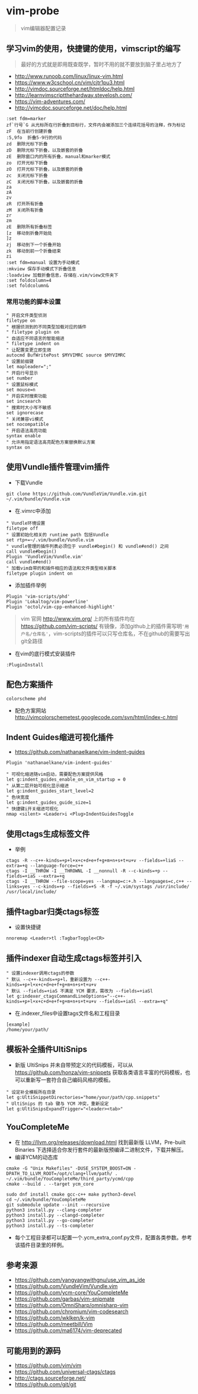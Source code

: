 # vim-probe
> vim编辑器配置记录

## 学习vim的使用，快捷键的使用，vimscript的编写
> 最好的方式就是即用既查既学，暂时不用的就不要放到脑子里占地方了

* http://www.runoob.com/linux/linux-vim.html
* https://www.w3cschool.cn/vim/cjtr1pu3.html
* http://vimdoc.sourceforge.net/htmldoc/help.html
* http://learnvimscriptthehardway.stevelosh.com/
* https://vim-adventures.com/
* http://vimcdoc.sourceforge.net/doc/help.html

```vim
:set fdm=marker
zf`行号`G	从光标所在行折叠到目标行，文件内会被添加三个连续花括号的注释，作为标记
zF	在当前行创建折叠
:5,9fo	折叠5-9行的代码
zd	删除光标下折叠
zD	删除光标下折叠，以及嵌套的折叠
zE	删除窗口内的所有折叠，manual和marker模式
zo	打开光标下折叠
zO	打开光标下折叠，以及嵌套的折叠
zc	关闭光标下折叠
zC	关闭光标下折叠，以及嵌套的折叠
za	
zA	
zv	
zR	打开所有折叠
zM	关闭所有折叠
zr
zm
zE	删除所有折叠标签
[z	移动到折叠开始处
]z	
zj	移动到下一个折叠开始
zk	移动到前一个折叠结束
zi
:set fdm=manual	设置为手动模式
:mkview	保存手动模式下折叠信息
:loadview 加载折叠信息，存储在.vim/view文件夹下
:set foldcolumn=4
:set foldcolumn&
```

### 常用功能的脚本设置
```
" 开启文件类型侦测
filetype on
" 根据侦测到的不同类型加载对应的插件
" filetype plugin on 
" 自适应不同语言的智能缩进
" filetype indent on
" 让配置变更立即生效
autocmd BufWritePost $MYVIMRC source $MYVIMRC
" 设置前缀键
let mapleader=";"
" 开启行号显示
set number
" 设置鼠标模式
set mouse=n
" 开启实时搜索功能
set incsearch
" 搜索时大小写不敏感
set ignorecase
" 关闭兼容vi模式
set nocompatible
" 开启语法高亮功能
syntax enable
" 允许用指定语法高亮配色方案替换默认方案
syntax on
```

## 使用Vundle插件管理vim插件
* 下载Vundle
```
git clone https://github.com/VundleVim/Vundle.vim.git ~/.vim/bundle/Vundle.vim
```
* 在.vimrc中添加
```
" Vundle环境设置
filetype off
" 设置初始化相关的 runtime path 包括Vundle
set rtp+=~/.vim/bundle/Vundle.vim
" vundle管理的插件列表必须位于 vundle#begin() 和 vundle#end() 之间
call vundle#begin()
Plugin 'VundleVim/Vundle.vim'
call vundle#end()
" 加载vim自带的和插件相应的语法和文件类型相关脚本
filetype plugin indent on
```
* 添加插件举例
```
Plugin 'vim-scripts/phd'
Plugin 'Lokaltog/vim-powerline'
Plugin 'octol/vim-cpp-enhanced-highlight'
```
> vim 官网 http://www.vim.org/ 上的所有插件均在 https://github.com/vim-scripts/ 有镜像，添加github上的插件需写明`'用户名/仓库名'`，vim-scripts的插件可以只写仓库名，不在github的需要写出git全路径
* 在vim的底行模式安装插件
```
:PluginInstall
```

## 配色方案插件
```
colorscheme phd
```
* 配色方案网站 http://vimcolorschemetest.googlecode.com/svn/html/index-c.html

## Indent Guides缩进可视化插件
* https://github.com/nathanaelkane/vim-indent-guides
```
Plugin 'nathanaelkane/vim-indent-guides'
```
```
" 可视化缩进随vim启动，需要配色方案提供风格
let g:indent_guides_enable_on_vim_startup = 0 
" 从第二层开始可视化显示缩进
let g:indent_guides_start_level=2
" 色块宽度
let g:indent_guides_guide_size=1
" 快捷键i开关缩进可视化
nmap <silent> <Leader>i <Plug>IndentGuidesToggle
```

## 使用ctags生成标签文件
* 举例
```
ctags -R --c++-kinds=+p+l+x+c+d+e+f+g+m+n+s+t+u+v --fields=+liaS --extra=+q --language-force=c++
ctags -I __THROW -I __THROWNL -I __nonnull -R --c-kinds=+p --fields=+iaS --extra=+q
ctags -I __THROW --file-scope=yes --langmap=c:+.h --languages=c,c++ --links=yes --c-kinds=+p --fields=+S -R -f ~/.vim/systags /usr/include/ /usr/local/include/
```

## 插件tagbar归类ctags标签
* 设置快捷键
```
nnoremap <Leader>tl :TagbarToggle<CR>
```

## 插件indexer自动生成ctags标签并引入
```
" 设置indexer调用ctags的参数
" 默认 --c++-kinds=+p+l，重新设置为 --c++-kinds=+p+l+x+c+d+e+f+g+m+n+s+t+u+v
" 默认 --fields=+iaS 不满足 YCM 要求，需改为 --fields=+iaSl
let g:indexer_ctagsCommandLineOptions="--c++-kinds=+p+l+x+c+d+e+f+g+m+n+s+t+u+v --fields=+iaSl --extra=+q"
```
* 在.indexer_files中设置tags文件名和工程目录
```
[example]
/home/your/path/
```

## 模板补全插件UltiSnips
* 新版 UltiSnips 并未自带预定义的代码模板，可以从 https://github.com/honza/vim-snippets 获取各类语言丰富的代码模板，也可以重新写一套符合自己编码风格的模板。
```
" 设定补全模板所在目录
let g:UltiSnippetDirectories="home/your/path/cpp.snippets"
" UltiSnips 的 tab 键与 YCM 冲突，重新设定
let g:UltiSnipsExpandTrigger="<leader><tab>"
```

## YouCompleteMe
* 在 http://llvm.org/releases/download.html 找到最新版 LLVM，Pre-built Binaries 下选择适合你发行套件的最新版预编译二进制文件，下载并解压。
* 编译YCM的动态库
```
cmake -G "Unix Makefiles" -DUSE_SYSTEM_BOOST=ON -DPATH_TO_LLVM_ROOT=/opt/clang+llvm/path/ . ~/.vim/bundle/YouCompleteMe/third_party/ycmd/cpp
cmake --build . --target ycm_core
```
```
sudo dnf install cmake gcc-c++ make python3-devel
cd ~/.vim/bundle/YouCompleteMe
git submodule update --init --recursive
python3 install.py --clang-completer
python3 install.py --clangd-completer
python3 install.py --go-completer
python3 install.py --ts-completer
```
* 每个工程目录都可以配置一个.ycm_extra_conf.py文件，配置各类参数。参考该插件目录里的样例。

## 参考来源
* https://github.com/yangyangwithgnu/use_vim_as_ide
* https://github.com/VundleVim/Vundle.vim
* https://github.com/ycm-core/YouCompleteMe
* https://github.com/garbas/vim-snipmate
* https://github.com/OmniSharp/omnisharp-vim
* https://github.com/chromium/vim-codesearch
* https://github.com/wklken/k-vim
* https://github.com/meetbill/Vim
* https://github.com/ma6174/vim-deprecated

## 可能用到的源码
* https://github.com/vim/vim
* https://github.com/universal-ctags/ctags
* http://ctags.sourceforge.net/
* https://github.com/git/git